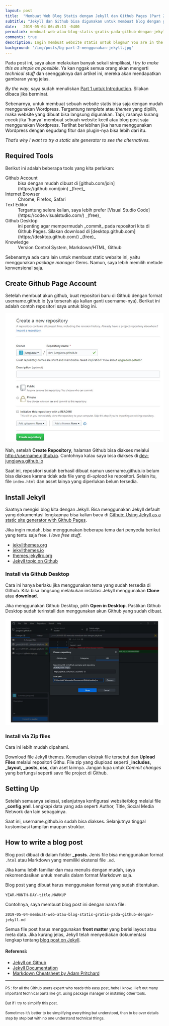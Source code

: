 ```yaml
---
layout: post
title:  "Membuat Web Blog Statis dengan Jekyll dan Github Pages (Part 2) — Instalation"
subtitle: "Jekyll dan Github bisa digunakan untuk membuat blog dengan gratis dan mudah"
date:   2019-05-04 06:45:13 -0400
permalink: membuat-web-atau-blog-statis-gratis-pada-github-dengan-jekyll
comments: true
description: Ingin membuat website statis untuk blogmu? You are in the right place to start!
background: '/img/posts/bg-part-2-menggunakan-jekyll.jpg'
---
```


Pada post ini, saya akan melakukan banyak sekali simplikasi, _i try to make this as simple as possible_. Ya kan nggak semua orang akan mengerti _technical stuff_ dan seenggaknya dari artikel ini, mereka akan mendapatkan gambaran yang jelas.

_By the way_, saya sudah menuliskan [Part 1 untuk Introduction](https://dev.jungjawa.com/mencoba-membuat-situs-web-dengan-jekyll). Silakan dibaca jika berminat.

Sebenarnya, untuk membuat sebuah website statis bisa saja dengan mudah menggunakan Wordpress. Tergantung _template_ atau _themes_ yang dipilih, maka website yang dibuat bisa langsung digunakan. Tapi, rasanya kurang cocok jika 'hanya' membuat sebuah website kecil atau blog post saja menggunakan Wordpress. Terlihat berlebihan jika harus menggunakan Wordpress dengan segudang fitur dan plugin-nya bisa lebih dari itu.

_That’s why I want to try a static site generator to see the alternatives_. 

## Required Tools
Berikut ini adalah beberapa tools yang kita perlukan:

<dl class="row">
  <dt class="col-sm-3">Github Account</dt>
  <dd class="col-sm-9">bisa dengan mudah dibuat di [github.com/join](https://github.com/join) _(free)_</dd>

  <dt class="col-sm-3">Internet Browser</dt>
  <dd class="col-sm-9">Chrome, Firefox, Safari</dd>

  <dt class="col-sm-3">Text Editor</dt>
  <dd class="col-sm-9">Tergantung selera kalian, saya lebih prefer [Visual Studio Code](https://code.visualstudio.com/) _(free)_</dd>

  <dt class="col-sm-3">Github Desktop</dt>
  <dd class="col-sm-9">ini penting agar mempermudah _commit_ pada repositori kita di Github Pages. Silakan download di [desktop.github.com](https://desktop.github.com/) _(free)_</dd>

  <dt class="col-sm-3">Knowledge</dt>
  <dd class="col-sm-9">Version Control System, Markdown/HTML, Github</dd>
</dl>

Sebenarnya ada cara lain untuk membuat static website ini, yaitu menggunakan _package manager_ Gems. Namun, saya lebih memilih metode konvensional saja.

## Create Github Page Account

Setelah membuat akun github, buat repositori baru di Github dengan format username.github.io (ya terserah aja kalian ganti username-nya). Berikut ini adalah contoh repositori saya untuk blog ini.

<p>
<img class='img-fluid' src='\img\posts\github-repo.jpg' alt='Repository baru di Github'>
</p>

Nah, setelah **Create Repository**, halaman Github bisa diakses melalui http://username.github.io. Contohnya kalau saya bisa diakses di [dev-jungjawa.github.io](#)

Saat ini, repositori sudah berhasil dibuat namun username.github.io belum bisa diakses karena tidak ada file yang di-_upload_ ke repositori. Selain itu, file <code>index.html</code> dan asset lainya yang diperlukan belum tersedia.

## Install Jekyll
Saatnya mengisi blog kita dengan Jekyll. Bisa menggunakan Jekyll default yang dokumentasi lengkapnya bisa kalian baca di [Github: Using Jekyll as a static site generator with Github Pages](https://help.github.com/en/articles/using-jekyll-as-a-static-site-generator-with-github-pages).

Jika ingin mudah, bisa menggunakan beberapa tema dari penyedia berikut yang tentu saja free. _I love free stuff_.
- [jekyllthemes.org](http://jekyllthemes.org/)
- [jekyllthemes.io](https://jekyllthemes.io/free)
- [themes.jekyllrc.org](http://themes.jekyllrc.org/)
- [Jekyll topic on Github](https://github.com/topics/jekyll-themes)

### Install via Github Desktop
Cara ini hanya berlaku jika menggunakan tema yang sudah tersedia di Github. Kita bisa langsung melakukan instalasi Jekyll menggunakan **Clone** atau **download**.

Jika menggunakan Github Desktop, pilih **Open in Desktop**. Pastikan Github Desktop sudah terinstall dan menggunakan akun Github yang sudah dibuat.

<p>
<img class='img-fluid' src='\img\posts\clone-repo-jekyll.jpg' alt='Clone Jekyll Github Repository'>
</p>

### Install via Zip files
Cara ini lebih mudah dipahami.

Download file Jekyll themes. Kemudian ekstrak file tersebut dan **Upload Files** melalui repositori Githu. File zip yang diupload seperti **_includes, _layout, _posts, css,** dan aset lainnya. Jangan lupa untuk *Commit changes* yang berfungsi seperti save file project di Github.

## Setting Up
Setelah semuanya selesai, selanjutnya konfigurasi website/blog melalui file **_config.yml**. Lengkapi data yang ada seperti Author, Title, Social Media Network dan lain sebagainya.

Saat ini, username.github.io sudah bisa diakses. Selanjutnya tinggal kustomisasi tampilan maupun struktur.

## How to write a blog post
Blog post dibuat di dalam folder **_posts**. Jenis file bisa menggunakan format <code>.html</code> atau Markdown yang memiliki ekstensi file <code>.md</code>.

Jika kamu lebih familiar dan mau menulis dengan mudah, saya rekomendasikan untuk menulis dalam format Markdown saja.

Blog post yang dibuat harus menggunakan format yang sudah ditentukan.

 <code>YEAR-MONTH-DAY-title.MARKUP</code>

Contohnya, saya membuat blog post ini dengan nama file:

<code>2019-05-04-membuat-web-atau-blog-statis-gratis-pada-github-dengan-jekyll.md</code>

Semua file post harus menggunakan **front matter** yang berisi layout atau meta data. Jika kurang jelas, Jekyll telah menyediakan dokumentasi lengkap tentang [blog post on Jekyll](https://jekyllrb.com/docs/posts/).

#### Referensi:
- [Jekyll on Github](https://github.com/jekyll/jekyll/wiki/Themes)
- [Jekyll Documentation](https://jekyllrb.com/docs/)
- [Markdown Cheatsheet by Adam Pritchard](https://github.com/adam-p/markdown-here/wiki/Markdown-Cheatsheet)

___

<small>PS : for all the Github users expert who reads this easy post, hehe I know, I left out many important technical parts like git, using package manager or installing other tools.</small>

<small>But if I try to simplify this post.</small>

<small>Sometimes it’s better to be simplifying everything but understood, than to be over details step by step but with no one understand technical things.</small>
